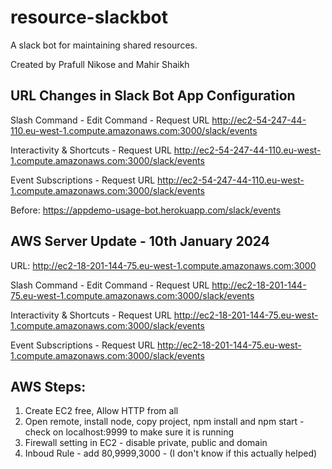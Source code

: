 # resource-slackbot
A slack bot for maintaining shared resources.

Created by Prafull Nikose and Mahir Shaikh


## URL Changes in Slack Bot App Configuration
Slash Command - Edit Command - Request URL
http://ec2-54-247-44-110.eu-west-1.compute.amazonaws.com:3000/slack/events

Interactivity & Shortcuts - Request URL
http://ec2-54-247-44-110.eu-west-1.compute.amazonaws.com:3000/slack/events

Event Subscriptions - Request URL
http://ec2-54-247-44-110.eu-west-1.compute.amazonaws.com:3000/slack/events


Before: https://appdemo-usage-bot.herokuapp.com/slack/events

## AWS Server Update - 10th January 2024
URL: http://ec2-18-201-144-75.eu-west-1.compute.amazonaws.com:3000

Slash Command - Edit Command - Request URL
http://ec2-18-201-144-75.eu-west-1.compute.amazonaws.com:3000/slack/events

Interactivity & Shortcuts - Request URL
http://ec2-18-201-144-75.eu-west-1.compute.amazonaws.com:3000/slack/events

Event Subscriptions - Request URL
http://ec2-18-201-144-75.eu-west-1.compute.amazonaws.com:3000/slack/events

## AWS Steps:
1. Create EC2 free, Allow HTTP from all
2. Open remote, install node, copy project, npm install and npm start - check on localhost:9999 to make sure it is running
3. Firewall setting in EC2 - disable private, public and domain
4. Inboud Rule - add 80,9999,3000 - (I don't know if this actually helped)